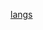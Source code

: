 [langs](https://github-readme-stats.vercel.app/api/top-langs/?username=cyivor&layout=donut-vertical&theme=dracula)
